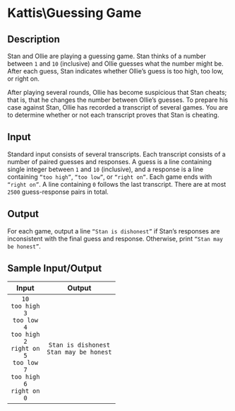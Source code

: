# Kattis\Guessing Game

## Description

Stan and Ollie are playing a guessing game. Stan thinks of a number between `1` and `10` (inclusive) and Ollie guesses what the number might be. After each guess, Stan indicates whether Ollie’s guess is too high, too low, or right on.

After playing several rounds, Ollie has become suspicious that Stan cheats; that is, that he changes the number between Ollie’s guesses. To prepare his case against Stan, Ollie has recorded a transcript of several games. You are to determine whether or not each transcript proves that Stan is cheating.

## Input

Standard input consists of several transcripts. Each transcript consists of a number of paired guesses and responses. A guess is a line containing single integer between `1` and `10` (inclusive), and a response is a line containing `“too high”`, `“too low”`, or `“right on”`. Each game ends with `“right on”`. A line containing `0` follows the last transcript. There are at most `2500` guess-response pairs in total.

## Output

For each game, output a line `“Stan is dishonest”` if Stan’s responses are inconsistent with the final guess and response. Otherwise, print `“Stan may be honest”`.

## Sample Input/Output

|Input|Output|
|:-:|:-:|
|`10`<br>`too high`<br>`3`<br>`too low`<br>`4`<br>`too high`<br>`2`<br>`right on`<br>`5`<br>`too low`<br>`7`<br>`too high`<br>`6`<br>`right on`<br>`0` |`Stan is dishonest`<br>`Stan may be honest`|